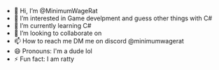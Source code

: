 - 👋 Hi, I’m @MinimumWageRat
- 👀 I’m interested in Game develpment and guess other things with C#
- 🌱 I’m currently learning C#
- 💞️ I’m looking to collaborate on 
- 📫 How to reach me DM me on discord @minimumwagerat
- 😄 Pronouns: I'm a dude lol
- ⚡ Fun fact: I am ratty

<!---
MinimumWageRat/MinimumWageRat is a ✨ special ✨ repository because its `README.md` (this file) appears on your GitHub profile.
You can click the Preview link to take a look at your changes.
--->
